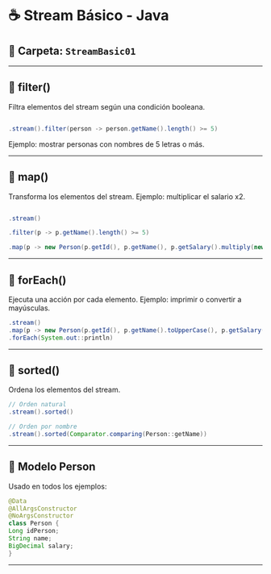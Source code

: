   
# ☕ Stream Básico - Java

## 📁 Carpeta: `StreamBasic01`

---
## 🔹 filter()

Filtra elementos del stream según una condición booleana.

```java

.stream().filter(person -> person.getName().length() >= 5)

```

Ejemplo: mostrar personas con nombres de 5 letras o más.

---
## 🔹 map()

Transforma los elementos del stream. Ejemplo: multiplicar el salario x2.

```java

.stream()

.filter(p -> p.getName().length() >= 5)

.map(p -> new Person(p.getId(), p.getName(), p.getSalary().multiply(new BigDecimal("2"))))

```

---
## 🔹 forEach()

Ejecuta una acción por cada elemento. Ejemplo: imprimir o convertir a mayúsculas.

```java
.stream()
.map(p -> new Person(p.getId(), p.getName().toUpperCase(), p.getSalary()))
.forEach(System.out::println)
```

---
## 🔹 sorted()

Ordena los elementos del stream.
```java
// Orden natural
.stream().sorted()

// Orden por nombre
.stream().sorted(Comparator.comparing(Person::getName))
```

---
## 🧾 Modelo Person

Usado en todos los ejemplos:

```java
@Data
@AllArgsConstructor
@NoArgsConstructor
class Person {
Long idPerson;
String name;
BigDecimal salary;
}
```

---
